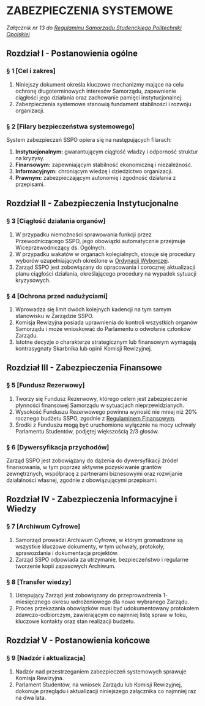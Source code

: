 ﻿# ZABEZPIECZENIA SYSTEMOWE

*Załącznik nr 13 do [Regulaminu Samorządu Studenckiego Politechniki Opolskiej](01-regulamin-sspo.md)*

## Rozdział I - Postanowienia ogólne

### § 1 [Cel i zakres]
1. Niniejszy dokument określa kluczowe mechanizmy mające na celu ochronę długoterminowych interesów Samorządu, zapewnienie ciągłości jego działania oraz zachowanie pamięci instytucjonalnej.
2. Zabezpieczenia systemowe stanowią fundament stabilności i rozwoju organizacji.

### § 2 [Filary bezpieczeństwa systemowego]
System zabezpieczeń SSPO opiera się na następujących filarach:
1. **Instytucjonalnym:** gwarantującym ciągłość władzy i odporność struktur na kryzysy.
2. **Finansowym:** zapewniającym stabilność ekonomiczną i niezależność.
3. **Informacyjnym:** chroniącym wiedzę i dziedzictwo organizacji.
4. **Prawnym:** zabezpieczającym autonomię i zgodność działania z przepisami.

## Rozdział II - Zabezpieczenia Instytucjonalne

### § 3 [Ciągłość działania organów]
1. W przypadku niemożności sprawowania funkcji przez Przewodniczącego SSPO, jego obowiązki automatycznie przejmuje Wiceprzewodniczący ds. Ogólnych.
2. W przypadku wakatów w organach kolegialnych, stosuje się procedury wyborów uzupełniających określone w [Ordynacji Wyborczej](02-ordynacja-wyborcza.md).
3. Zarząd SSPO jest zobowiązany do opracowania i corocznej aktualizacji planu ciągłości działania, określającego procedury na wypadek sytuacji kryzysowych.

### § 4 [Ochrona przed nadużyciami]
1. Wprowadza się limit dwóch kolejnych kadencji na tym samym stanowisku w Zarządzie SSPO.
2. Komisja Rewizyjna posiada uprawnienia do kontroli wszystkich organów Samorządu i może wnioskować do Parlamentu o odwołanie członków Zarządu.
3. Istotne decyzje o charakterze strategicznym lub finansowym wymagają kontrasygnaty Skarbnika lub opinii Komisji Rewizyjnej.

## Rozdział III - Zabezpieczenia Finansowe

### § 5 [Fundusz Rezerwowy]
1. Tworzy się Fundusz Rezerwowy, którego celem jest zabezpieczenie płynności finansowej Samorządu w sytuacjach nieprzewidzianych.
2. Wysokość Funduszu Rezerwowego powinna wynosić nie mniej niż 20% rocznego budżetu SSPO, zgodnie z [Regulaminem Finansowym](04-regulamin-finansowy.md).
3. Środki z Funduszu mogą być uruchomione wyłącznie na mocy uchwały Parlamentu Studentów, podjętej większością 2/3 głosów.

### § 6 [Dywersyfikacja przychodów]
Zarząd SSPO jest zobowiązany do dążenia do dywersyfikacji źródeł finansowania, w tym poprzez aktywne pozyskiwanie grantów zewnętrznych, współpracę z partnerami biznesowymi oraz rozwijanie działalności własnej, zgodnie z obowiązującymi przepisami.

## Rozdział IV - Zabezpieczenia Informacyjne i Wiedzy

### § 7 [Archiwum Cyfrowe]
1. Samorząd prowadzi Archiwum Cyfrowe, w którym gromadzone są wszystkie kluczowe dokumenty, w tym uchwały, protokoły, sprawozdania i dokumentacja projektów.
2. Zarząd SSPO odpowiada za utrzymanie, bezpieczeństwo i regularne tworzenie kopii zapasowych Archiwum.

### § 8 [Transfer wiedzy]
1. Ustępujący Zarząd jest zobowiązany do przeprowadzenia 1-miesięcznego okresu wdrożeniowego dla nowo wybranego Zarządu.
2. Proces przekazania obowiązków musi być udokumentowany protokołem zdawczo-odbiorczym, zawierającym co najmniej listę spraw w toku, kluczowe kontakty oraz stan realizacji budżetu.

## Rozdział V - Postanowienia końcowe

### § 9 [Nadzór i aktualizacja]
1. Nadzór nad przestrzeganiem zabezpieczeń systemowych sprawuje Komisja Rewizyjna.
2. Parlament Studentów, na wniosek Zarządu lub Komisji Rewizyjnej, dokonuje przeglądu i aktualizacji niniejszego załącznika co najmniej raz na dwa lata.


